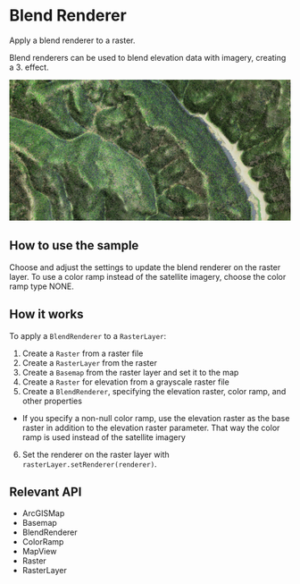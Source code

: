 # Blend Renderer

Apply a blend renderer to a raster.

Blend renderers can be used to blend elevation data with imagery, creating a 3.  effect.

![](BlendRenderer.png)

## How to use the sample

Choose and adjust the settings to update the blend renderer on the raster layer. To use a color ramp instead of 
the satellite imagery, choose the color ramp type NONE.

## How it works

To apply a `BlendRenderer` to a `RasterLayer`:

1.  Create a `Raster` from a raster file
2.  Create a `RasterLayer` from the raster
3.  Create a `Basemap` from the raster layer and set it to the map
4.  Create a `Raster` for elevation from a grayscale raster file
5.  Create a `BlendRenderer`, specifying the elevation raster, color ramp, and other properties
  
*   If you specify a non-null color ramp, use the elevation raster as the base raster in addition to the 
  elevation raster parameter. That way the color ramp is used instead of the satellite imagery
6.  Set the renderer on the raster layer with `rasterLayer.setRenderer(renderer)`.


## Relevant API


*   ArcGISMap
*   Basemap
*   BlendRenderer
*   ColorRamp
*   MapView
*   Raster
*   RasterLayer


